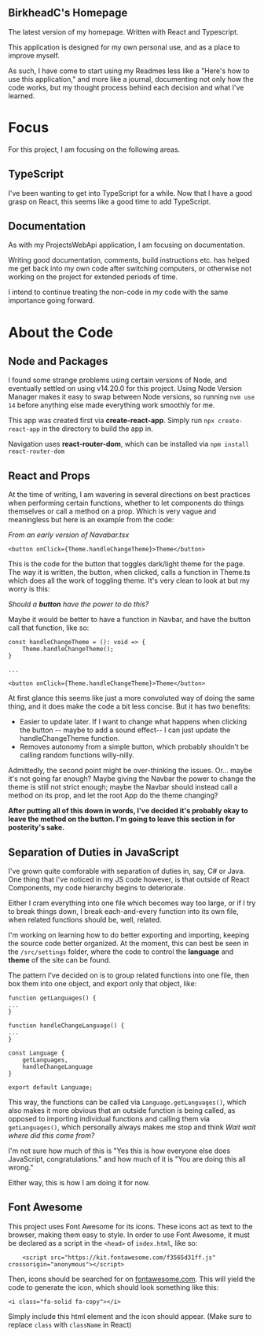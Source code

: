 ## **BirkheadC's Homepage**

The latest version of my homepage. Written with React and Typescript.

This application is designed for my own personal use, and as a place to improve myself.

As such, I have come to start using my Readmes less like a "Here's how to use this application," and more like a journal, documenting not only how the code works, but my thought process behind each decision and what I've learned.

# Focus

For this project, I am focusing on the following areas.

## TypeScript

I've been wanting to get into TypeScript for a while. Now that I have a good grasp on React, this seems like a good time to add TypeScript.

## Documentation

As with my ProjectsWebApi application, I am focusing on documentation.

Writing good documentation, comments, build instructions etc. has helped me get back into my own code after switching computers, or otherwise not working on the project for extended periods of time.

I intend to continue treating the non-code in my code with the same importance going forward.

# About the Code

## **Node** and **Packages**

I found some strange problems using certain versions of Node, and eventually settled on using v14.20.0 for this project. Using Node Version Manager makes it easy to swap between Node versions, so running `nvm use 14` before anything else made everything work smoothly for me.

This app was created first via **create-react-app**. Simply run `npx create-react-app` in the directory to build the app in.

Navigation uses **react-router-dom**, which can be installed via `npm install react-router-dom`

## **React** and **Props**

At the time of writing, I am wavering in several directions on best practices when performing certain functions, whether to let components do things themselves or call a method on a prop. Which is very vague and meaningless but here is an example from the code:

*From an early version of Navabar.tsx*
```
<button onClick={Theme.handleChangeTheme}>Theme</button>
```

This is the code for the button that toggles dark/light theme for the page. The way it is written, the button, when clicked, calls a function in Theme.ts which does all the work of toggling theme. It's very clean to look at but my worry is this:

*Should a **button** have the power to do this?*

Maybe it would be better to have a function in Navbar, and have the button call that function, like so:

```
const handleChangeTheme = (): void => {
    Theme.handleChangeTheme();
}

...

<button onClick={Theme.handleChangeTheme}>Theme</button>
```

At first glance this seems like just a more convoluted way of doing the same thing, and it does make the code a bit less concise. But it has two benefits:
- Easier to update later. If I want to change what happens when clicking the button -- maybe to add a sound effect-- I can just update the handleChangeTheme function.
- Removes autonomy from a simple button, which probably shouldn't be calling random functions willy-nilly.

Admittedly, the second point might be over-thinking the issues. Or... maybe it's not going far enough? Maybe giving the Navbar the power to change the theme is still not strict enough; maybe the Navbar should instead call a method on its prop, and let the root App do the theme changing?

**After putting all of this down in words, I've decided it's probably okay to leave the method on the button. I'm going to leave this section in for posterity's sake.**

## Separation of Duties in JavaScript

I've grown quite comforable with separation of duties in, say, C# or Java. One thing that I've noticed in my JS code however, is that outside of React Components, my code hierarchy begins to deteriorate.

Either I cram everything into one file which becomes way too large, or if I try to break things down, I break each-and-every function into its own file, when related functions should be, well, related.

I'm working on learning how to do better exporting and importing, keeping the source code better organized. At the moment, this can best be seen in the `/src/settings` folder, where the code to control the **language** and **theme** of the site can be found.

The pattern I've decided on is to group related functions into one file, then box them into one object, and export only that object, like:

```
function getLanguages() {
...
}

function handleChangeLanguage() {
...
}

const Language {
    getLanguages,
    handleChangeLanguage
}

export default Language;
```

This way, the functions can be called via `Language.getLanguages()`, which also makes it more obvious that an outside function is being called, as opposed to importing individual functions and calling them via `getLanguages()`, which personally always makes me stop and think *Wait wait where did this come from?*

I'm not sure how much of this is "Yes this is how everyone else does JavaScript, congratulations." and how much of it is "You are doing this all wrong."

Either way, this is how I am doing it for now.

## Font Awesome

This project uses Font Awesome for its icons. These icons act as text to the browser, making them easy to style. In order to use Font Awesome, it must be declared as a script in the `<head>` of `index.html`, like so:

```
    <script src="https://kit.fontawesome.com/f3565d31ff.js" crossorigin="anonymous"></script>
```

Then, icons should be searched for on [fontawesome.com](https://fontawesome.com). This will yield the code to generate the icon, which should look something like this:

```
<i class="fa-solid fa-copy"></i>
```

Simply include this html element and the icon should appear. (Make sure to replace `class` with `className` in React)

